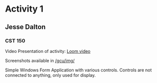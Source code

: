 # Activity 1
## Jesse Dalton
### CST 150

Video Presentation of activity:
[Loom video](https://www.loom.com/share/ee70a093261b488e8b98ba54592671a4)

Screenshots available in 
[/gcu/img/](https://github.com/jmdalton0/cst150-act1/tree/main/gcu/img)

Simple Windows Form Application with various controls. Controls are not connected to anything, only used for display.

